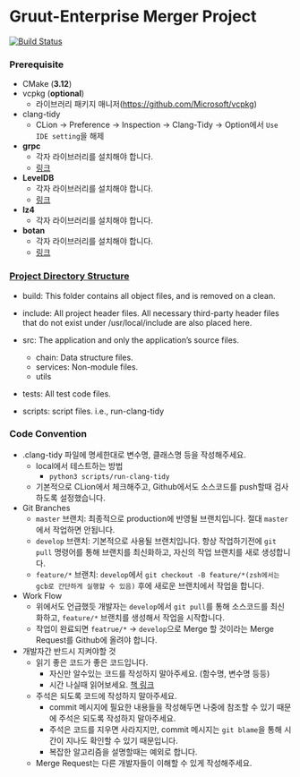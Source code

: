 # Gruut-Enterprise Merger Project
[![Build Status](https://travis-ci.com/gruut/enterprise-merger.svg?branch=develop)](https://travis-ci.com/gruut/enterprise-merger)

### Prerequisite
  - CMake (**3.12**)
  - vcpkg (**optional**)
    * 라이브러리 패키지 매니저(https://github.com/Microsoft/vcpkg)
  - clang-tidy
    * CLion -> Preference -> Inspection -> Clang-Tidy -> Option에서 `Use IDE setting`을 해제
  - **grpc**
    * 각자 라이브러리를 설치해야 합니다.
    * [링크](https://github.com/grpc/grpc)
  - **LevelDB**
    * 각자 라이브러리를 설치해야 합니다.
    * [링크](https://github.com/google/leveldb)
  - **lz4**
    * 각자 라이브러리를 설치해야 합니다.
  - **botan**
    * 각자 라이브러리를 설치해야 합니다.
    * [링크](https://github.com/randombit/botan)


### [Project Directory Structure](https://hiltmon.com/blog/2013/07/03/a-simple-c-plus-plus-project-structure/)
  - build: This folder contains all object files, and is removed on a clean.
  - include: All project header files. All necessary third-party header files that do not exist under /usr/local/include are also placed here.
  - src: The application and only the application’s source files.
    * chain: Data structure files.
    * services: Non-module files.
    * utils

  - tests: All test code files.
  - scripts: script files. i.e., run-clang-tidy 
  
### Code Convention
  - .clang-tidy 파일에 명세한대로 변수명, 클래스명 등을 작성해주세요. 
    * local에서 테스트하는 방법
       * `python3 scripts/run-clang-tidy`
    * 기본적으로 CLion에서 체크해주고, Github에서도 소스코드를 push할때 검사하도록 설정했습니다.
  - Git Branches
    * `master` 브랜치: 최종적으로 production에 반영될 브랜치입니다. 절대 `master`에서 작업하면 안됩니다.
    * `develop` 브랜치: 기본적으로 사용될 브랜치입니다. 항상 작업하기전에 `git pull` 명령어를 통해 브랜치를 최신화하고, 자신의 작업 브랜치를 새로 생성합니다.
    * `feature/*` 브랜치: `develop`에서 `git checkout -B feature/*(zsh에서는 gcb로 간단하게 실행할 수 있음)` 후에 새로운 브랜치에서 작업을 합니다.
  - Work Flow
    * 위에서도 언급했듯 개발자는 `develop`에서 `git pull`를 통해 소스코드를 최신화하고, `feature/*` 브랜치를 생성해서 작업을 시작합니다.
    * 작업이 완료되면 `featrue/*` -> `develop`으로 Merge 할 것이라는 Merge Request를 Github에 올려야 합니다.    
  - 개발자간 반드시 지켜야할 것
    * 읽기 좋은 코드가 좋은 코드입니다.
      * 자신만 알수있는 코드를 작성하지 말아주세요. (함수명, 변수명 등등) 
      * 시간 나실때 읽어보세요. [책 링크](http://www.yes24.com/24/goods/6692314?scode=032&OzSrank=1)  
    * 주석은 되도록 코드에 작성하지 말아주세요.
      * commit 메시지에 필요한 내용들을 작성해두면 나중에 참조할 수 있기 때문에 주석은 되도록 작성하지 말아주세요.
      * 주석은 코드를 지우면 사라지지만, commit 메시지는 `git blame`을 통해 시간이 지나도 확인할 수 있기 때문입니다. 
      * 복잡한 알고리즘을 설명할때는 예외로 합니다.
    * Merge Request는 다른 개발자들이 이해할 수 있게 작성해주세요.    
